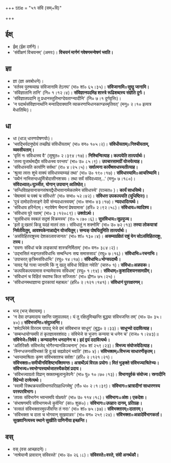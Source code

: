 +++
title = "५१ संवि (सम्+वि)"

+++

## ईक्ष्
- ईक्ष् (ईक्ष दर्शने)।
- 'संवीक्षणं विचयनम्' (अमरः)। **विचयनं मार्गणं गवेषणमन्वेषणं भवति।**

## ज्ञा
- ज्ञा (ज्ञा अवबोधने)।
- 'वर्तस्व पुरुषव्याघ्र संविजानामि तेऽनघ' (भा० शां० ६५।३५)। **संविजानामि=सुष्ठु जानामि।**
- 'संविज्ञातानि तानि' (नि० १।१२।४)। **संविज्ञानपदमिह शास्त्रे रूढिशब्दस्य संज्ञेति दुर्गः।**
- 'संविज्ञातपदानि तु प्रधानस्तुतिभाग्देवताग्न्यादीनि' (नि० ७।१ दुर्गवृत्तिः)।
- 'न पदार्थसंविज्ञानार्थानि मन्वादिवाक्यानि व्याकरणाभिधानकाण्डस्मृतिवत्' (मनु० २।१० इत्यत्र मेधातिथिः)।

## धा
- धा (धाञ् धारणपोषणयोः)।
- 'भवद्भिर्यदनुष्ठेयं तच्छीघ्रं संविधीयताम्' (भा० वन० १०५।२)। **संविधीयताम्=निश्चीयताम्, व्यवसीयताम्।**
- 'वृत्तिं नः संविधत्स्व वै' (सुश्रुत० २।३९४।१७)। **निश्चिन्वित्याह। कल्पयेति तात्पर्यार्थः।**
- 'तस्य पूजार्थमद्यैव संविधत्स्व परन्तप' (भा० उ० ८५।९)। **उपचारसामग्रीं योजयेत्याह।**
- 'संविधास्यति कार्याणि सर्वथा' (रा० ४।२५।५)। **सर्वात्मना कार्येष्ववधास्यतीत्याह।**
- 'श्रुत्वा त्वत्तः शुभे वाक्यं संविधास्याम्यहं तथा' (भा० उ० १९०।१७)। **संविधास्यामि=आचरिष्यामि।**
- 'यथैनं नाभिसन्दध्युर्मित्रोदासीनशत्रवः। तथा सर्वं संविदध्यात्…' (मनु० ७।१८०)। **संविदध्यात्=युञ्जीत, योगान् उपायान् आतिष्ठेत्।**
- 'सन्धिविग्रहयानासनसंश्रयद्वैधीभावानामेकतमेन संविधास्ये' (पञ्चत० )। **कार्यं साधयिष्ये।**
- 'येषामामं च पक्वं च संविधत्ते' (भा० सभा० ५२।४२)। **संविधत्त उपकल्पयति (युधिष्ठिरः)।**
- 'पुत्रं दामोदरोत्सङ्गे देवी संन्यदधात्स्वयम्' (भा० सभा० ४३।१७)। **न्यदधादित्यर्थः।**
- 'संविधाय हरिर्नटम्। नटवेषेण भैमानां प्रेषयामास' (हरि० २।९२।५८)। **संविधाय=व्यादिश्य।**
- 'संविधाय पुरे रक्षाम्' (भा० ३।१२०८९)। **उक्तोऽर्थः।**
- 'सुसंविधाय स्वबलं सदृशं विक्रमस्य' (रा० ५।७०।६)। **सुसंविधाय=सुप्रयुज्य।**
- 'इतो दु:खतरं किन्नु यदहं मातरं ततः। संविधातुं न शक्नोमि' (भा० उ० ७२।१३) **तस्या लोकयात्रां निर्वर्तयितुम्, आवश्यकेनान्नाद्येन योजयितुम्। सम्यक् पोषयितुमिति तात्पर्यार्थः।**
- 'असंविहितराष्ट्रस्य देशकालावजानतः' (भा० शां० १३०।४)। **असम्यग्रक्षितं राष्ट्रं येन सोऽसंविहितराष्ट्रः, तस्य।**
- 'रावणः संविधां चक्रे लङ्कायां शास्त्रनिर्मिताम्' (भा० वन० ३८४।२)।
- 'उद्भासितं मङ्गलसंविधाभिः सम्बन्धिनः सद्म समाससाद' (रघु० ७।१६)। **संविधाभिः=रचनाभिः।**
- 'उपाचरत् कृत्रिमसंविधाभिः' (रघु० १४।१७)। **संविधाभिः=भोग्यपदार्थैः।**
- 'यावद् गेहं गत्वा जानामि किं नु खलु संविधा विहिता नवेति' (चारु० १)। **संविधा=अन्नपाकः।**
- 'कल्पविकल्पयामास वन्यामेवास्य संविधाम्' (रघु० १।९४)। **संविधाम्=कुशादिशयनसामग्रीम्।**
- 'संविधानं च विहितं रथाश्च किल सज्जिताः' (भा० द्रोण० ७५।२५)।
- 'संविधानमथाज्ञाप्य द्वारकायां महाबलः' (हरि० २।१२१।१४१)। **संविधानं पुररक्षरणम्।**

## भज्
- भज् (भज् सेवायाम्)।
- 'न देवा दण्डमादाय रक्षन्ति पशुपालवत्। यं तु रक्षितुमिच्छन्ति बुद्ध्या संविभजन्ति तम्' (भा० उ० ३५।४०)॥ **संविभजन्ति=संयुञ्जन्ति।**
- 'शमेऽभिरेमे विरराम पापाद् भेजे दमं संविबभाज साधून्' (बुद्ध० २।३३)। **साधुभ्यो ददावित्याह।**
- 'सम्बन्धायोग्यमपि तं कृतज्ञत्ववशंवदः। संविभेजे स भुजगः कन्यया च धनेन च' (राज० १।२४३)॥ **संविभेजे=सिषेवे। कन्यादानेन धनदानेन च। इदं द्वयं ददावित्यर्थः।**
- 'अतिरिक्तैः संविभजेद् भोगैरन्यानकिञ्चनान्' (भा० शां २५९।२३)। **विभज्य संयोजयेदित्याह।**
- 'स्निग्धजनसंविभक्तं हि दु:खं सह्यवेदनं भवति' (शा० ४)। **संविभक्तम्=विभज्य साधारणीकृतम्।**
- 'भवन्तमाश्रिताः कृष्ण संविभक्ताश्च सर्वशः' (हरि० २।१२१।२१)। **संविभक्ताः=समीचीनविशिष्टभक्तिमन्तः। अत्रार्थेऽयं विरलः प्रयोगः। मितं भुङ्क्ते संविभज्याश्रितेभ्यः। संविभज्य=स्वभोग्यस्यार्थजातस्यैकदेशं प्रदाय।**
- 'संविभज्याग्रतो विप्रान् स्रक्ताम्बूलानुलेपनैः' (भा० पु० १०।७०।१३)। **विभागपूर्वकं संयोज्य। स्रगादीनि विप्रेभ्यो दत्त्वेत्यर्थः।**
- 'स्वामी रिक्थक्रयसंविभागपरिग्रहाधिगमेषु' (गौ० ध० २।१।३९)। **संविभागः=भ्रात्रादीनां साधारणस्य परस्परविभागः।**
- 'तपसः संविभागेन भवन्तमपि योक्ष्यते' (भा० उ० ११४।१८)। **संविभागः=अंशः। एकदेशः।**
- 'संभाषणमपि संविभागमध्ये कुर्वन्ति' (का० शुक०)। **संविभागः=उपहारः दानम्, प्रतिग्रहः।**
- 'वत्सलं संविभक्तारमुपजीवन्ति तं नराः' (भा० शां० ७५।३७)। **संविभक्तारम्=दातारम्।**
- 'संविभक्ता च दाता च भोगवान् सुखवान्नरः' (भा० वन० २५९।२४)। **संविभक्ता=अन्नादेर्विभागकर्ता। सुखवानित्यस्य स्थाने सुखीति पाणिनीया इच्छन्ति।**

## वस्
- वस् (वस आच्छादने)।
- 'नाश्रेयान्वै प्रावारान् संविवस्ते' (भा० उ० २६।८)। **संविवस्ते=वस्ते, संवी अनर्थकौ।**
